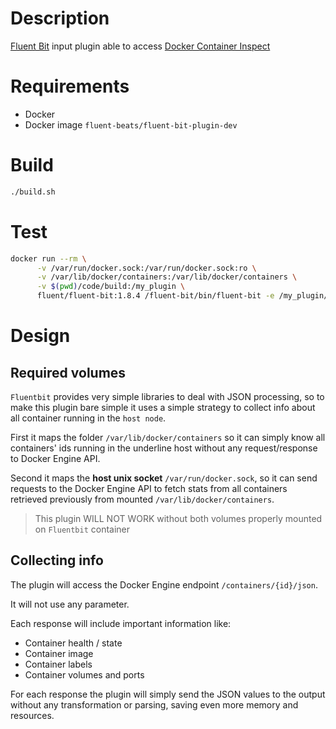# Description

[Fluent Bit](https://fluentbit.io) input plugin able to access [Docker Container Inspect](https://docs.docker.com/engine/api/v1.41/#operation/ContainerInspect)

# Requirements

- Docker
- Docker image `fluent-beats/fluent-bit-plugin-dev`

# Build
```bash
./build.sh
```

# Test
```bash
docker run --rm \
      -v /var/run/docker.sock:/var/run/docker.sock:ro \
      -v /var/lib/docker/containers:/var/lib/docker/containers \
      -v $(pwd)/code/build:/my_plugin \
      fluent/fluent-bit:1.8.4 /fluent-bit/bin/fluent-bit -e /my_plugin/flb-in_docker_info.so -i docker_info -o stdout
 ```

 # Design

  ## Required volumes

 `Fluentbit` provides very simple libraries to deal with JSON processing, so to make this plugin bare simple it uses a simple strategy to collect info about all container running in the `host node`.

 First it maps the folder `/var/lib/docker/containers` so it can simply know all containers' ids running in the underline host without any request/response to Docker Engine API.

 Second it maps the **host unix socket** `/var/run/docker.sock`, so it can send requests to the Docker Engine API to fetch stats from all containers retrieved previously from mounted `/var/lib/docker/containers`.

> This plugin WILL NOT WORK without both volumes properly mounted on `Fluentbit` container


## Collecting info
The plugin will access the Docker Engine endpoint `/containers/{id}/json`.

It will not use any parameter.

Each response will include important information like:

 - Container health / state
 - Container image
 - Container labels
 - Container volumes and ports

 For each response the plugin will simply send the JSON values to the output without any transformation or parsing, saving even more memory and resources.